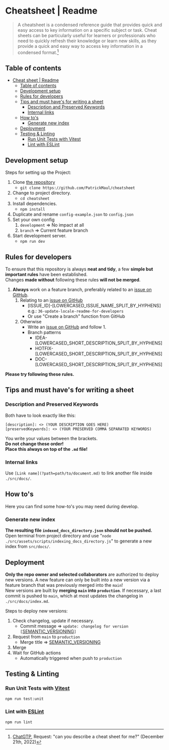 # Cheatsheet | Readme

> A cheatsheet is a condensed reference guide that provides quick and easy access to key information on a specific subject or task. Cheat sheets can be particularly useful for learners or professionals who need to quickly refresh their knowledge or learn new skills, as they provide a quick and easy way to access key information in a condensed format.[^1]

## Table of contents

- [Cheat sheet | Readme](#cheat-sheet--readme)
  - [Table of contents](#table-of-contents)
  - [Development setup](#development-setup)
  - [Rules for developers](#rules-for-developers)
  - [Tips and must have's for writing a sheet](#tips-and-must-haves-for-writing-a-sheet)
    - [Description and Preserved Keywords](#description-and-preserved-keywords)
    - [Internal links](#internal-links)
  - [How to's](#how-tos)
    - [Generate new index](#generate-new-index)
  - [Deployment](#deployment)
  - [Testing \& Linting](#testing--linting)
    - [Run Unit Tests with Vitest](#run-unit-tests-with-vitest)
    - [Lint with ESLint](#lint-with-eslint)

## Development setup

Steps for setting up the Project:

1. Clone [the repository](https://github.com/PatrickMaul/cheatsheet)
   - `git clone https://github.com/PatrickMaul/cheatsheet`
2. Change to project directory.
   - `cd cheatsheet`
3. Install dependencies.
   - `npm install`
4. Duplicate and rename `config-example.json` to `config.json`
5. Set your own config
   1. `development` => No impact at all
   2. `branch` => Current feature branch
6. Start development server.
   - `npm run dev`

## Rules for developers

To ensure that this repository is always **neat and tidy**, a few **simple but important rules** have been established.  
Changes **made without** following these rules **will not be merged**.

1. **Always** work on a feature branch, preferably related to an [issue on GitHub](https://github.com/PatrickMaul/cheatsheet/issues).
   1. Relating to an [issue on GitHub](https://github.com/PatrickMaul/cheatsheet/issues)
      - [ISSUE_ID]-[LOWERCASED_ISSUE_NAME_SPLIT_BY_HYPHENS]  
        e.g.: `36-update-locale-readme-for-developers`
      - Or use "Create a branch" function from GitHub
   2. Otherwise
      - Write an [issue on GitHub](https://github.com/PatrickMaul/cheatsheet/issues) and follow 1.
      - Branch patterns
        - IDEA-[LOWERCASED_SHORT_DESCRIPTION_SPLIT_BY_HYPHENS]
        - HOTFIX-[LOWERCASED_SHORT_DESCRIPTION_SPLIT_BY_HYPHENS]
        - DOC-[LOWERCASED_SHORT_DESCRIPTION_SPLIT_BY_HYPHENS]

**Please try following these rules.**

## Tips and must have's for writing a sheet

### Description and Preserved Keywords

Both have to look exactly like this:

```
[description]: <> (YOUR DESCRIPTION GOES HERE)
[preservedKeywords]: <> (YOUR PRESERVED COMMA SEPARATED KEYWORDS)
```

You write your values between the brackets.  
**Do not change these order!**  
**Place this always on top of the `.md` file!**

### Internal links

Use `[Link name](?path=path/to/document.md)` to link another file inside `./src/docs/`.

## How to's

Here you can find some how-to's you may need during develop.

### Generate new index

**The resulting file `indexed_docs_directory.json` should not be pushed.**  
Open terminal from project directory and use "`node ./src/assets/scripts/indexing_docs_directory.js`" to generate a new index from `src/docs/`.

## Deployment

**Only the repo owner and selected collaborators** are authorized to deploy new versions. A new feature can only be built into a new version via a feature branch that was previously merged into the `main`!  
New versions are built by **merging `main` into `production`**. If necessary, a last commit is pushed to `main`, which at most updates the changelog in `./src/docs/index.md`.

Steps to deploy new versions:

1. Check changelog, update if necessary.
   - Commit message => `update: changelog for version [`[SEMANTIC_VERSIONING](https://semver.org/)`]`
2. Request from `main` to `production`
   - Merge title => [SEMANTIC_VERSIONING](https://semver.org/)
3. Merge
4. Wait for GitHub actions
   - Automatically triggered when push to `production`

## Testing & Linting

### Run Unit Tests with [Vitest](https://vitest.dev/)

```sh
npm run test:unit
```

### Lint with [ESLint](https://eslint.org/)

```sh
npm run lint
```

[^1]: [ChatGTP](https://chat.openai.com/chat), Request: "can you describe a cheat sheet for me?" (December 21th, 2022)

